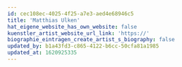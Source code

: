 ```yaml
---
id: cec108ec-4025-4f25-a7e3-aed4e68946c5
title: 'Matthias Ulken'
hat_eigene_website_has_own_website: false
kuenstler_artist_website_url_link: 'https://'
biographie_eintragen_create_artist_s_biography: false
updated_by: b1a43fd3-c865-4122-b6cc-50cfa81a1985
updated_at: 1620925335
---
```

